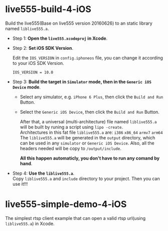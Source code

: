 # live555-build-4-iOS	
  Build the live555(Base on live555 version 20160626) to an static library named `liblive555.a`.
  
  - Step 1: **Open the `live555.xcodeproj` in Xcode**.

  - Step 2: **Set iOS SDK Version**.  
    
    Edit the `IOS_VERSION` in `config.iphoneos` file, you can change it according to your iOS SDK Version.  
    ```
    IOS_VERSION = 10.0
    ```

  - Step 3: **Build the target in `Simulator` mode, then in the `Generic iOS Device` mode**.  
    - Select any simulator, e.g. `iPhone 6 Plus`, then click the `Build and Run` Button.
    - Select the `Generic iOS Device`, then click the `Build and Run` Button.
    
      After that, a universal (multi-architecture) file named `liblive555.a` will be built by runing a script using `lipo -create`.   
      Architectures in this fat file `liblive555.a` are: `i386` `x86_64` `armv7` `arm64` 
      The `liblive555.a` will be generated in the `output` directory, which can be used in any `simulator` or `Generic iOS Device`.
      Also, all the headers needed will be copy to `/output/include`.
      
      **All this happen automaticly, you don't have to run any comand by hand**.  


  - Step 4: **Use the `liblive555.a`**.  
    Copy `liblive555.a` and `include` directory to your project.
    Then you can use it!!!

# live555-simple-demo-4-iOS

  The simplest rtsp client example that can open a valid rtsp url(using `liblive555.a`) in Xcode.


